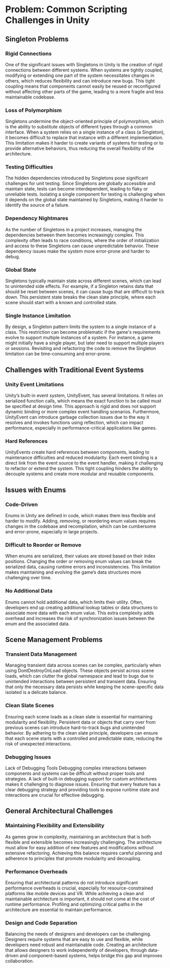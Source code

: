 ﻿# Problem: Common Scripting Challenges in Unity

## Singleton Problems

### Rigid Connections

One of the significant issues with Singletons in Unity is the creation of rigid connections between different systems.
When systems are tightly coupled, modifying or extending one part of the system necessitates changes in others, which
reduces flexibility and can introduce new bugs. This tight coupling means that components cannot easily be reused or
reconfigured without affecting other parts of the game, leading to a more fragile and less maintainable codebase.

### Loss of Polymorphism

Singletons undermine the object-oriented principle of polymorphism, which is the ability to substitute objects of
different types through a common interface. When a system relies on a single instance of a class (a Singleton), it
becomes difficult to replace that instance with a different implementation. This limitation makes it harder to create
variants of systems for testing or to provide alternative behaviors, thus reducing the overall flexibility of the
architecture.

### Testing Difficulties

The hidden dependencies introduced by Singletons pose significant challenges for unit testing. Since Singletons are
globally accessible and maintain state, tests can become interdependent, leading to flaky or unreliable tests. Isolating
a single component for testing is challenging when it depends on the global state maintained by Singletons, making it
harder to identify the source of a failure.

### Dependency Nightmares

As the number of Singletons in a project increases, managing the dependencies between them becomes increasingly complex.
This complexity often leads to race conditions, where the order of initialization and access to these Singletons can
cause unpredictable behavior. These dependency issues make the system more error-prone and harder to debug.

### Global State

Singletons typically maintain state across different scenes, which can lead to unintended side effects. For example, if
a Singleton retains data that should be reset between scenes, it can cause bugs that are difficult to track down. This
persistent state breaks the clean slate principle, where each scene should start with a known and controlled state.

### Single Instance Limitation

By design, a Singleton pattern limits the system to a single instance of a class. This restriction can become
problematic if the game's requirements evolve to support multiple instances of a system. For instance, a game might
initially have a single player, but later need to support multiple players or sessions. Revisiting and refactoring the
code to remove the Singleton limitation can be time-consuming and error-prone.

## Challenges with Traditional Event Systems

### Unity Event Limitations

Unity’s built-in event system, UnityEvent, has several limitations. It relies on serialized function calls, which means
the exact function to be called must be specified at design time. This approach is rigid and does not support dynamic
binding or more complex event handling scenarios. Furthermore, UnityEvent can introduce garbage collection issues due to
the way it resolves and invokes functions using reflection, which can impact performance, especially in
performance-critical applications like games.

### Hard References

UnityEvents create hard references between components, leading to maintenance difficulties and reduced modularity. Each
event binding is a direct link from the event source to the event handler, making it challenging to refactor or extend
the system. This tight coupling hinders the ability to decouple systems and create more modular and reusable components.

## Issues with Enums

### Code-Driven

Enums in Unity are defined in code, which makes them less flexible and harder to modify. Adding, removing, or reordering
enum values requires changes in the codebase and recompilation, which can be cumbersome and error-prone, especially in
large projects.

### Difficult to Reorder or Remove

When enums are serialized, their values are stored based on their index positions. Changing the order or removing enum
values can break the serialized data, causing runtime errors and inconsistencies. This limitation makes maintaining and
evolving the game’s data structures more challenging over time.

### No Additional Data

Enums cannot hold additional data, which limits their utility. Often, developers end up creating additional lookup
tables or data structures to associate more data with each enum value. This extra complexity adds overhead and increases
the risk of synchronization issues between the enum and the associated data.

## Scene Management Problems

### Transient Data Management

Managing transient data across scenes can be complex, particularly when using DontDestroyOnLoad objects. These objects
persist across scene loads, which can clutter the global namespace and lead to bugs due to unintended interactions
between persistent and transient data. Ensuring that only the necessary data persists while keeping the scene-specific
data isolated is a delicate balance.

### Clean Slate Scenes

Ensuring each scene loads as a clean slate is essential for maintaining modularity and flexibility. Persistent data or
objects that carry over from previous scenes can introduce hard-to-track bugs and unintended behavior. By adhering to
the clean slate principle, developers can ensure that each scene starts with a controlled and predictable state,
reducing the risk of unexpected interactions.

### Debugging Issues

Lack of Debugging Tools
Debugging complex interactions between components and systems can be difficult without proper tools and strategies. A
lack of built-in debugging support for custom architectures makes it challenging to diagnose issues. Ensuring that every
feature has a clear debugging strategy and providing tools to expose runtime state and interactions are crucial for
effective debugging.

## General Architectural Challenges

### Maintaining Flexibility and Extensibility

As games grow in complexity, maintaining an architecture that is both flexible and extensible becomes increasingly
challenging. The architecture must allow for easy addition of new features and modifications without extensive
refactoring. Achieving this balance requires careful planning and adherence to principles that promote modularity and
decoupling.

### Performance Overheads

Ensuring that architectural patterns do not introduce significant performance overheads is crucial, especially for
resource-constrained platforms like mobile devices and VR. While achieving a clean and maintainable architecture is
important, it should not come at the cost of runtime performance. Profiling and optimizing critical paths in the
architecture are essential to maintain performance.

### Design and Code Separation

Balancing the needs of designers and developers can be challenging. Designers require systems that are easy to use and
flexible, while developers need robust and maintainable code. Creating an architecture that allows designers to work
independently of developers, through data-driven and component-based systems, helps bridge this gap and improves
collaboration.
